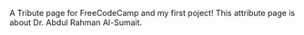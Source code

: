 A Tribute page for FreeCodeCamp and my first poject! This attribute page is about Dr. Abdul Rahman Al-Sumait.
